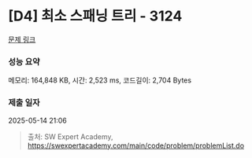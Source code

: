 # [D4] 최소 스패닝 트리 - 3124 

[문제 링크](https://swexpertacademy.com/main/code/problem/problemDetail.do?contestProbId=AV_mSnmKUckDFAWb) 

### 성능 요약

메모리: 164,848 KB, 시간: 2,523 ms, 코드길이: 2,704 Bytes

### 제출 일자

2025-05-14 21:06



> 출처: SW Expert Academy, https://swexpertacademy.com/main/code/problem/problemList.do